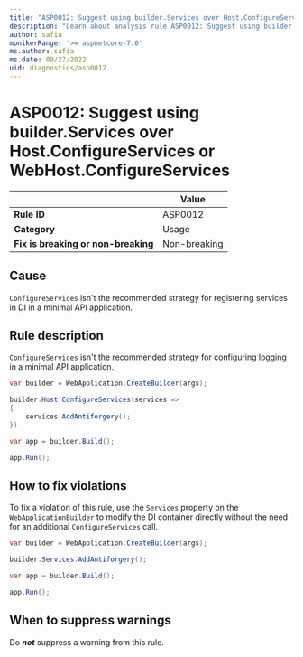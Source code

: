 ```yaml
---
title: "ASP0012: Suggest using builder.Services over Host.ConfigureServices or WebHost.ConfigureServices"
description: "Learn about analysis rule ASP0012: Suggest using builder.Services over Host.ConfigureServices or WebHost.ConfigureServices"
author: safia
monikerRange: '>= aspnetcore-7.0'
ms.author: safia
ms.date: 09/27/2022
uid: diagnostics/asp0012
---
```

# ASP0012: Suggest using builder.Services over Host.ConfigureServices or WebHost.ConfigureServices

|                                     | Value        |
| -                                   | -            |
| **Rule ID**                         | ASP0012      |
| **Category**                        | Usage        |
| **Fix is breaking or non-breaking** | Non-breaking |

## Cause

`ConfigureServices` isn't the recommended strategy for registering services in DI in a minimal API application.

## Rule description

`ConfigureServices` isn't the recommended strategy for configuring logging in a minimal API application.

```csharp
var builder = WebApplication.CreateBuilder(args);

builder.Host.ConfigureServices(services =>
{
    services.AddAntiforgery();
})

var app = builder.Build();

app.Run();
```

## How to fix violations

To fix a violation of this rule, use the `Services` property on the `WebApplicationBuilder` to modify the DI container directly without the need for an additional `ConfigureServices` call.

```csharp
var builder = WebApplication.CreateBuilder(args);

builder.Services.AddAntiforgery();

var app = builder.Build();

app.Run();
```

## When to suppress warnings

Do ***not*** suppress a warning from this rule.
